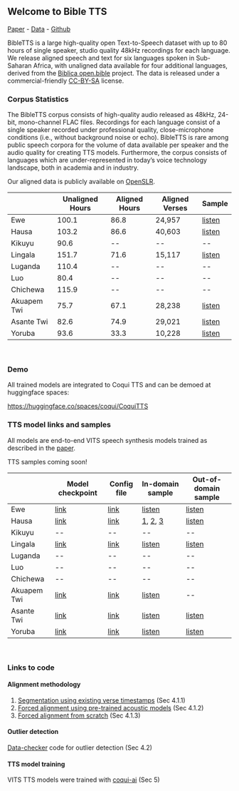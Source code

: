 ## Welcome to Bible TTS
[Paper](https://arxiv.org/pdf/2207.03546.pdf) - [Data](http://www.openslr.org/129/) - [Github](https://github.com/masakhane-io/bibleTTS)

BibleTTS is a large high-quality open Text-to-Speech dataset with up to 80 hours of single speaker, studio quality 48kHz recordings for each language.
We release aligned speech and text for six languages spoken in Sub-Saharan Africa, with unaligned data available for four additional languages, derived from the [Biblica open.bible](https://open.bible/) project. 
The data is released under a commercial-friendly [CC-BY-SA](https://creativecommons.org/licenses/by-sa/4.0/) license.


### Corpus Statistics

The BibleTTS corpus consists of high-quality audio released as 48kHz, 24-bit, mono-channel FLAC files. Recordings for each language consist of a single speaker recorded under professional quality, close-microphone conditions (i.e., without background noise or echo). BibleTTS is rare among public speech corpora for the volume of data available per speaker and the audio quality for creating TTS models. Furthermore, the corpus consists of languages which are under-represented in today’s voice technology landscape, both in academia and in industry.  

Our aligned data is publicly available on [OpenSLR](http://www.openslr.org/129/).  

|              | Unaligned Hours | Aligned Hours | Aligned Verses | Sample |
|--------------|--------------|-------------|-------------|------------|
| Ewe          | 100.1        | 86.8        | 24,957      | [listen](https://raw.githubusercontent.com/masakhane-io/bibleTTS/gh-pages/samples/original/ewe.flac) |
| Hausa        | 103.2        | 86.6        | 40,603      | [listen](https://raw.githubusercontent.com/masakhane-io/bibleTTS/gh-pages/samples/original/hau.flac) |
| Kikuyu       | 90.6         | --          | --          | -- |
| Lingala      | 151.7        | 71.6        | 15,117      | [listen](https://raw.githubusercontent.com/masakhane-io/bibleTTS/gh-pages/samples/original/lin.flac) |
| Luganda      | 110.4        | --          | --          | -- |
| Luo          | 80.4         | --          | --          | -- |
| Chichewa     | 115.9        | --          | --          | -- |
| Akuapem Twi  | 75.7         | 67.1        | 28,238      | [listen](https://raw.githubusercontent.com/masakhane-io/bibleTTS/gh-pages/samples/original/twi-aku.flac) |
| Asante Twi   | 82.6         | 74.9        | 29,021      | [listen](https://raw.githubusercontent.com/masakhane-io/bibleTTS/gh-pages/samples/original/twi-asa.flac) |
| Yoruba       | 93.6         | 33.3        | 10,228      | [listen](https://raw.githubusercontent.com/masakhane-io/bibleTTS/gh-pages/samples/original/yor.flac) |  
<br>

### Demo

All trained models are integrated to Coqui TTS and can be demoed at huggingface spaces:

https://huggingface.co/spaces/coqui/CoquiTTS

### TTS model links and samples

All models are end-to-end VITS speech synthesis models trained as described in the [paper](https://arxiv.org/pdf/2207.03546.pdf).  

TTS samples coming soon!  

|              | Model checkpoint | Config file | In-domain sample | Out-of-domain sample | 
|------|-------|------|------|------|
| Ewe         | [link](https://coqui-ai-public-models.s3.amazonaws.com/OpenBible/ewe/checkpoint_1100000.pth) | [link](https://coqui-ai-public-models.s3.amazonaws.com/OpenBible/asante-twi/config.json) |   [listen](https://raw.githubusercontent.com/masakhane-io/bibleTTS/gh-pages/samples/in-domain/ewe-sent1.wav)     |  [listen](https://raw.githubusercontent.com/masakhane-io/bibleTTS/gh-pages/samples/out-of-domain/ewe-sent1.wav)    | 
| Hausa       | [link](https://coqui-ai-public-models.s3.amazonaws.com/OpenBible/hausa/checkpoint_1100000.pth) | [link](https://coqui-ai-public-models.s3.amazonaws.com/OpenBible/hausa/config.json) |  [1](https://raw.githubusercontent.com/masakhane-io/bibleTTS/gh-pages/samples/in-domain/hau-sent1.wav), [2](https://raw.githubusercontent.com/masakhane-io/bibleTTS/gh-pages/samples/in-domain/hau-sent2.wav), [3](https://raw.githubusercontent.com/masakhane-io/bibleTTS/gh-pages/samples/in-domain/hau-sent3.wav)  |  [listen](https://raw.githubusercontent.com/masakhane-io/bibleTTS/gh-pages/samples/out-of-domain/hau-sent1.wav)  |
| Kikuyu      | -- | -- | --          | --          |
| Lingala     | [link](https://coqui-ai-public-models.s3.amazonaws.com/OpenBible/lingala/checkpoint_1100000.pth) | [link](https://coqui-ai-public-models.s3.amazonaws.com/OpenBible/lingala/config.json) |   [listen](https://raw.githubusercontent.com/masakhane-io/bibleTTS/gh-pages/samples/in-domain/lin-sent1.wav)   |   [listen](https://raw.githubusercontent.com/masakhane-io/bibleTTS/gh-pages/samples/out-of-domain/lin-sent1.wav)    |
| Luganda     | -- | -- | --          | --          |
| Luo         | -- | -- | --          | --          |
| Chichewa    | -- | -- | --          | --          |
| Akuapem Twi | [link](https://coqui-ai-public-models.s3.amazonaws.com/OpenBible/akuapem-twi/checkpoint_1100000.pth) | [link](https://coqui-ai-public-models.s3.amazonaws.com/OpenBible/akuapem-twi/config.json) |   [listen](https://raw.githubusercontent.com/masakhane-io/bibleTTS/gh-pages/samples/in-domain/twi-aku-sent1.wav)   | -- |
| Asante Twi  | [link](https://coqui-ai-public-models.s3.amazonaws.com/OpenBible/asante-twi/checkpoint_1100000.pth) | [link](https://coqui-ai-public-models.s3.amazonaws.com/OpenBible/asante-twi/config.json) |  [listen](https://raw.githubusercontent.com/masakhane-io/bibleTTS/gh-pages/samples/in-domain/twi-asa-sent1.wav)  | [listen](https://raw.githubusercontent.com/masakhane-io/bibleTTS/gh-pages/samples/out-of-domain/twi-asa-sent1.wav)  |
| Yoruba      | [link](https://coqui-ai-public-models.s3.amazonaws.com/OpenBible/yoruba/checkpoint_1100000.pth) | [link](https://coqui-ai-public-models.s3.amazonaws.com/OpenBible/yoruba/config.json) |  [listen](https://raw.githubusercontent.com/masakhane-io/bibleTTS/gh-pages/samples/in-domain/yor-sent1.wav)  | [listen](https://raw.githubusercontent.com/masakhane-io/bibleTTS/gh-pages/samples/out-of-domain/yor-sent1.wav) |  
<br>

### Links to code

#### Alignment methodology

1. [Segmentation using existing verse timestamps](https://github.com/coqui-ai/open-bible-scripts) (Sec 4.1.1)
2. [Forced alignment using pre-trained acoustic models](https://github.com/alpoktem/bible2speechDB) (Sec 4.1.2)
3. [Forced alignment from scratch](https://github.com/coqui-ai/open-bible-scripts) (Sec 4.1.3)

#### Outlier detection

[Data-checker](https://github.com/coqui-ai/data-checker) code for outlier detection (Sec 4.2)

#### TTS model training

VITS TTS models were trained with [coqui-ai](https://github.com/coqui-ai/TTS) (Sec 5)
